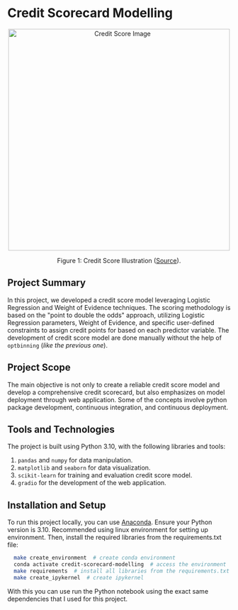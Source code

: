 # Credit Scorecard Modelling 
<p align="center">
    <img src="https://www.simmonsbank.com/siteassets/content-hub/learning-center/credit-score-image.jpg" alt="Credit Score Image" height="500">
    <p align="center">
        Figure 1: Credit Score Illustration (<a href="https://www.simmonsbank.com/siteassets/content-hub/learning-center/credit-score-image.jpg">Source</a>).
    </p>
</p>

## Project Summary
In this project, we developed a credit score model leveraging Logistic Regression and Weight of Evidence techniques. The scoring methodology is based on the "point to double the odds" approach, utilizing Logistic Regression parameters, Weight of Evidence, and specific user-defined constraints to assign credit points for based on each predictor variable. The development of credit score model are done manually without the help of `optbinning` (*like the previous one*).

## Project Scope
The main objective is not only to create a reliable credit score model and develop a comprehensive credit scorecard, but also emphasizes on model deployment through web application. Some of the concepts involve python package development, continuous integration, and continuous deployment.


## Tools and Technologies
The project is built using Python 3.10, with the following libraries and tools:
1. `pandas` and `numpy` for data manipulation.
2. `matplotlib` and `seaborn` for data visualization. 
3. `scikit-learn` for training and evaluation credit score model.
4. `gradio` for the development of the web application.

## Installation and Setup
To run this project locally, you can use [Anaconda](https://docs.anaconda.com/free/anaconda/install/). Ensure your Python version is 3.10. Recommended using linux environment for setting up  environment. Then, install the required libraries from the requirements.txt file:
```bash
  make create_environment  # create conda environment
  conda activate credit-scorecard-modelling  # access the environment
  make requirements  # install all libraries from the requirements.txt file
  make create_ipykernel  # create ipykernel
```
With this you can use run the Python notebook using the exact same dependencies that I used for this project.
